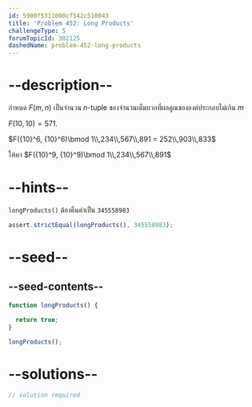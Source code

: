 ```yaml
---
id: 5900f5311000cf542c510043
title: 'Problem 452: Long Products'
challengeType: 5
forumTopicId: 302125
dashedName: problem-452-long-products
---
```


# --description--

กำหนด $F(m, n)$ เป็นจำนวน $n$-tuple ของจำนวนเต็มบวกที่ผลคูณขององค์ประกอบไม่เกิน $m$

$F(10, 10) = 571$.

$F({10}^6, {10}^6)\bmod 1\\,234\\,567\\,891 = 252\\,903\\,833$

ให้หา $F({10}^9, {10}^9)\bmod 1\\,234\\,567\\,891$

# --hints--

`longProducts()` ต้องคืนค่าเป็น `345558983`

```js
assert.strictEqual(longProducts(), 345558983);
```

# --seed--

## --seed-contents--

```js
function longProducts() {

  return true;
}

longProducts();
```

# --solutions--

```js
// solution required
```
